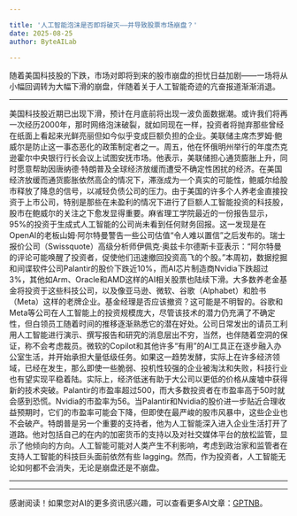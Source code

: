 ```yaml
---

title: '人工智能泡沫是否即将破灭——并导致股票市场崩盘？'
date: 2025-08-25
author: ByteAILab

---
```


随着美国科技股的下跌，市场对即将到来的股市崩盘的担忧日益加剧——一场将从小幅回调转为大幅下滑的崩盘，伴随着关于人工智能奇迹的亢奋报道渐渐消退。

---
美国科技股近期已出现下滑，预计在月底前将出现一波负面数据潮。或许我们将再一次经历2000年，那时网络泡沫破裂，就如同现在一样，投资者将抛弃那些曾经在纸面上看起来光鲜亮丽但如今似乎变成巨额负担的企业。美联储主席杰罗姆·鲍威尔是防止这一事态恶化的政策制定者之一。周五，他在怀俄明州举行的年度杰克逊霍尔中央银行行长会议上试图安抚市场。他表示，美联储担心通货膨胀上升，同时愿意帮助因唐纳德·特朗普及全球经济放缓而遭受不确定性困扰的经济。在美国经济放缓而通货膨胀依然高企的情况下，滞涨成为一个真实的可能性，鲍威尔给股市释放了降息的信号，以减轻负债公司的压力。由于美国的许多个人养老金直接投资于上市公司，特别是那些在未盈利的情况下进行了巨额人工智能投资的科技股，股市在鲍威尔的关注之下愈发显得重要。麻省理工学院最近的一份报告显示，95%的投资于生成式人工智能的公司尚未看到任何财务回报。这一发现是在OpenAI的老板山姆·阿尔特曼警告一些公司估值“令人难以置信”之后发布的。瑞士报价公司（Swissquote）高级分析师伊佩克·奥兹卡尔德斯卡亚表示：“阿尔特曼的评论可能唤醒了投资者，促使他们迅速撤回投资高飞的个股。”本周初，数据挖掘和间谍软件公司Palantir的股价下跌近10%，而AI芯片制造商Nvidia下跌超过3%，其他如Arm、Oracle和AMD这样的AI相关股票也陆续下滑。大多数养老金基金将投资于这些科技公司，以及像亚马逊、微软、谷歌（Alphabet）和脸书（Meta）这样的老牌企业。基金经理是否应该撤资？这可能是不明智的。谷歌和Meta等公司在人工智能上的投资规模庞大，尽管该技术的潜力仍充满了不确定性，但白领员工随着时间的推移逐渐熟悉它的潜在好处。公司日常发出的请员工利用人工智能进行演示、撰写报告和研究的消息层出不穷，当然，也伴随着空洞的保证，称不会考虑裁员。微软的Copilot和其他许多“有用”的AI工具正在逐步融入办公室生活，并开始承担大量低级任务。如果这一趋势发酵，实际上在许多经济领域，已经在发生，那么即使一些脆弱、投机性较强的企业被淘汰和失败，科技行业也有望实现平稳着陆。实际上，经济低迷有助于大公司以更低的价格从废墟中获得新的技术突破。Palantir的市盈率超过500，而大多数投资者在市盈率高于50时就会感到恐慌。Nvidia的市盈率为56。当Palantir和Nvidia的股价进一步贴近合理收益预期时，它们的市盈率可能会下降，但即使在最严峻的股市风暴中，这些企业也不会破产。特朗普是另一个重要的支持者，他为人工智能深入进入企业生活打开了道路。他对包括自己的在内的加密货币的支持以及对社交媒体平台的放松监管，显示了他倾向的方向。人工智能可能对人类产生不利影响，考虑到政治家和监管者在支持人工智能的科技巨头面前依然有些 lagging。然而，作为投资者，人工智能无论如何都不会消失，无论是崩盘还是不崩盘。

---
---
感谢阅读！如果您对AI的更多资讯感兴趣，可以查看更多AI文章：[GPTNB](https://gptnb.com)。